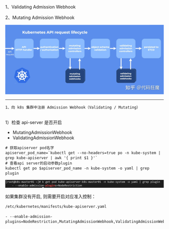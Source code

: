 
1、Validating Admission Webhook <p>
2、Mutating Admission Webhook <p>

![img.png](img.png)

---

```shell
1、向 k8s 集群中注册 Admission Webhook（Validating / Mutating）


```

1）检查 api-server 是否开启 
- MutatingAdmissionWebhook
- ValidatingAdmissionWebhook
```shell
# 获取apiserver pod名字
apiserver_pod_name=`kubectl get --no-headers=true po -n kube-system | grep kube-apiserver | awk '{ print $1 }'`
# 查看api server的启动参数plugin
kubectl get po $apiserver_pod_name -n kube-system -o yaml | grep plugin
```
![img_1.png](img_1.png)

如果集群没有开启, 则需要开启对应准入控制：
```shell
/etc/kubernetes/manifests/kube-apiserver.yaml

- --enable-admission-plugins=NodeRestriction,MutatingAdmissionWebhook,ValidatingAdmissionWebhook
```


